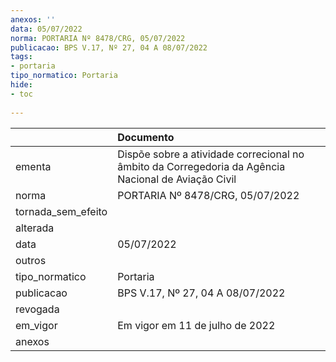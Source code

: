 ```yaml
---
anexos: ''
data: 05/07/2022
norma: PORTARIA Nº 8478/CRG, 05/07/2022
publicacao: BPS V.17, Nº 27, 04 A 08/07/2022
tags:
- portaria
tipo_normatico: Portaria
hide: 
- toc 
 
---
```


|                    | Documento                                                                                           |
|:-------------------|:----------------------------------------------------------------------------------------------------|
| ementa             | Dispõe sobre a atividade correcional no âmbito da Corregedoria da Agência Nacional de Aviação Civil |
| norma              | PORTARIA Nº 8478/CRG, 05/07/2022                                                                    |
| tornada_sem_efeito |                                                                                                     |
| alterada           |                                                                                                     |
| data               | 05/07/2022                                                                                          |
| outros             |                                                                                                     |
| tipo_normatico     | Portaria                                                                                            |
| publicacao         | BPS V.17, Nº 27, 04 A 08/07/2022                                                                    |
| revogada           |                                                                                                     |
| em_vigor           | Em vigor em 11 de julho de 2022                                                                     |
| anexos             |                                                                                                     |
